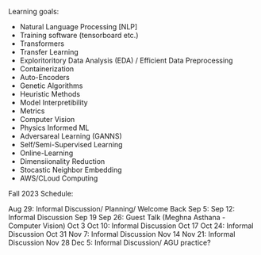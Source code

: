 Learning goals:
- Natural Language Processing [NLP]
- Training software (tensorboard etc.)
- Transformers
- Transfer Learning
- Exploritoritory Data Analysis (EDA) / Efficient Data Preprocessing
- Containerization 
- Auto-Encoders
- Genetic Algorithms
- Heuristic Methods
- Model Interpretibility
- Metrics
- Computer Vision
- Physics Informed ML
- Adversareal Learning (GANNS)
- Self/Semi-Supervised Learning
- Online-Learning
- Dimensiionality Reduction
- Stocastic Neighbor Embedding
- AWS/CLoud Computing


Fall 2023 Schedule:

Aug 29: Informal Discussion/ Planning/ Welcome Back
Sep 5:
Sep 12: Informal Discussion
Sep 19
Sep 26: Guest Talk (Meghna Asthana - Computer Vision)
Oct 3
Oct 10: Informal Discussion
Oct 17
Oct 24: Informal Discussion
Oct 31
Nov 7: Informal Discussion
Nov 14
Nov 21: Informal Discussion
Nov 28
Dec 5: Informal Discussion/ AGU practice?
